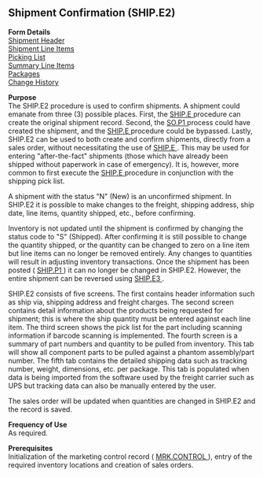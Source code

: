 ##  Shipment Confirmation (SHIP.E2)

<PageHeader />

**Form Details**  
[ Shipment Header ](SHIP-E2-1/README.md)   
[ Shipment Line Items ](SHIP-E2-2/README.md)   
[ Picking List ](SHIP-E2-3/README.md)   
[ Summary Line Items ](SHIP-E2-4/README.md)   
[ Packages ](SHIP-E2-5/README.md)   
[ Change History ](SHIP-E2-6/README.md)   

**Purpose**  
The SHIP.E2 procedure is used to confirm shipments. A shipment could emanate from three (3) possible places. First, the [ SHIP.E ](../SHIP-E/README.md) procedure can create the original shipment record. Second, the [ SO.P1 ](SO-P1/README.md) process could have created the shipment, and the [ SHIP.E ](../SHIP-E/README.md) procedure could be bypassed. Lastly, SHIP.E2 can be used to both create and confirm shipments, directly from a sales order, without necessitating the use of [ SHIP.E ](../SHIP-E/README.md) . This may be used for entering "after-the-fact" shipments (those which have already been shipped without paperwork in case of emergency). It is, however, more common to first execute the [ SHIP.E ](../SHIP-E/README.md) procedure in conjunction with the shipping pick list.   
  
A shipment with the status "N" (New) is an unconfirmed shipment. In SHIP.E2 it
is possible to make changes to the freight, shipping address, ship date, line
items, quantity shipped, etc., before confirming.  
  
Inventory is not updated until the shipment is confirmed by changing the status code to "S" (Shipped). After confirming it is still possible to change the quantity shipped, or the quantity can be changed to zero on a line item but line items can no longer be removed entirely. Any changes to quantities will result in adjusting inventory transactions. Once the shipment has been posted ( [ SHIP.P1 ](../SHIP-P1/README.md) ) it can no longer be changed in SHIP.E2. However, the entire shipment can be reversed using [ SHIP.E3 ](SHIP-E3/README.md) .   
  
SHIP.E2 consists of five screens. The first contains header information such
as ship via, shipping address and freight charges. The second screen contains
detail information about the products being requested for shipment; this is
where the ship quantity must be entered against each line item. The third
screen shows the pick list for the part including scanning information if
barcode scanning is implemented. The fourth screen is a summary of part
numbers and quantity to be pulled from inventory. This tab will show all
component parts to be pulled against a phantom assembly/part number. The fifth
tab contains the detailed shipping data such as tracking number, weight,
dimensions, etc. per package. This tab is populated when data is being
imported from the software used by the freight carrier such as UPS but
tracking data can also be manually entered by the user.  
  
The sales order will be updated when quantities are changed in SHIP.E2 and the
record is saved.  
  

**Frequency of Use**  
As required.

**Prerequisites**  
Initialization of the marketing control record ( [ MRK.CONTROL ](../../MRK-OVERVIEW/MRK-ENTRY/MRK-CONTROL/README.md) ), entry of the required inventory locations and creation of sales orders. 

<badge text= "Version 8.10.57" vertical="middle" />

<PageFooter />